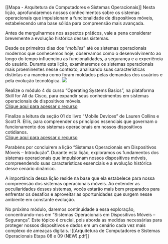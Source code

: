 
[[Mapa - Arquitetura de Computadores e Sistemas Operacionais]]
Nesta lição, aprofundaremos nossos conhecimentos sobre os sistemas operacionais que impulsionam a funcionalidade de dispositivos móveis, estabelecendo uma base sólida para compreensão mais avançada.  
  
Antes de mergulharmos nos aspectos práticos, vale a pena considerar brevemente a evolução histórica desses sistemas.  
  
Desde os primeiros dias dos “_mobiles_” até os sistemas operacionais modernos que conhecemos hoje, observamos como o desenvolvimento ao longo do tempo influenciou as funcionalidades, a segurança e a experiência do usuário. Durante esta lição, examinaremos os sistemas operacionais mais proeminentes nesse contexto, analisando suas características distintas e a maneira como foram moldados pelas demandas dos usuários e pela evolução tecnológica.
![](https://infnet.online/courses/arquitetura-de-computadores-e-sistemas-operacionais/lessons/sistemas-operacionais-em-dispositivos-moveis-introducao/)

Realize o módulo 4 do curso “Operating Systems Basics”, na plataforma Skill for All da Cisco, para expandir seus conhecimentos em sistemas operacionais de dispositivos móveis.  
[Clique aqui para acessar o recurso](https://infnet.online/courses/arquitetura-de-computadores-e-sistemas-operacionais/lessons/sistemas-operacionais-em-dispositivos-moveis-introducao/)

Finalize a leitura da seção 01 do livro “Mobile Devices” de Lauren Collins e Scott R. Ellis, para compreender os princípios essenciais que governam o funcionamento dos sistemas operacionais em nossos dispositivos cotidianos.  
[Clique aqui para acessar o recurso](https://learning.oreilly.com/library/view/mobile-devices/9781466594166/chapter-16.html)

Parabéns por concluírem a lição “Sistemas Operacionais em Dispositivos Móveis – Introdução”. Durante esta lição, exploramos os fundamentos dos sistemas operacionais que impulsionam nossos dispositivos móveis, compreendendo suas características essenciais e a evolução histórica desse cenário dinâmico.

A importância dessa lição reside na base que ela estabelece para nossa compreensão dos sistemas operacionais móveis. Ao entender as peculiaridades desses sistemas, vocês estarão mais bem preparados para enfrentar os desafios e aproveitar as oportunidades que surgem nesse ambiente em constante evolução.

No próximo módulo, daremos continuidade a essa exploração, concentrando-nos em “Sistemas Operacionais em Dispositivos Móveis – Segurança”. Este tópico é crucial, pois aborda as medidas necessárias para proteger nossos dispositivos e dados em um cenário cada vez mais complexo de ameaças digitais.
![[Arquitetura de Computadores e Sistemas Operacionais Etapa 08 e 09 (NEW).pdf]]
